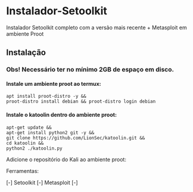 # Instalador-Setoolkit
Instalador Setoolkit completo com a versão mais recente + Metasploit em ambiente Proot

## Instalação
### Obs! Necessário ter no mínimo 2GB de espaço em disco.

#### Instale um ambiente proot ao termux:
```
apt install proot-distro -y && 
proot-distro install debian && proot-distro login debian
```

#### Instale o katoolin dentro do ambiente proot:
```
apt-get update && 
apt-get install python2 git -y && 
git clone https://github.com/LionSec/katoolin.git && 
cd katoolin && 
python2 ./katoolin.py
```
Adicione o repositório do Kali ao ambiente proot:

Ferramentas:

[-] Setoolkit
[-] Metasploit
[-] 
